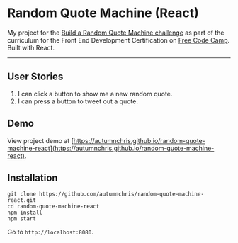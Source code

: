 # Random Quote Machine (React)

My project for the [Build a Random Quote Machine challenge](https://www.freecodecamp.org/challenges/build-a-random-quote-machine) as part of the curriculum for the Front End Development Certification on [Free Code Camp](https://www.freecodecamp.org). Built with React.

---

## User Stories
1. I can click a button to show me a new random quote.
2. I can press a button to tweet out a quote.

## Demo

View project demo at [https://autumnchris.github.io/random-quote-machine-react](https://autumnchris.github.io/random-quote-machine-react).

## Installation

```
git clone https://github.com/autumnchris/random-quote-machine-react.git
cd random-quote-machine-react
npm install
npm start
```

Go to `http://localhost:8080`.
